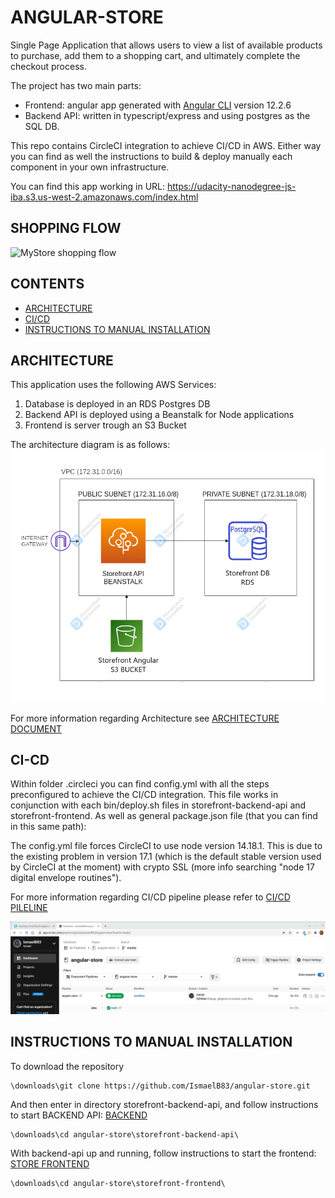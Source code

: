 # ANGULAR-STORE

Single Page Application that allows users to view a list of available products to purchase, add them to a shopping cart, and ultimately complete the checkout process. 

The project  has two main parts:
* Frontend: angular app generated with [Angular CLI](https://github.com/angular/angular-cli) version 12.2.6
* Backend API: written in typescript/express and using postgres as the SQL DB.

This repo contains CircleCI integration to achieve CI/CD in AWS. Either way you can find as well the instructions to build & deploy manually each component in your own infrastructure.

You can find this app working in URL: https://udacity-nanodegree-js-iba.s3.us-west-2.amazonaws.com/index.html

## SHOPPING FLOW

![MyStore shopping flow](example_flow2.gif)

## CONTENTS

- [ARCHITECTURE](#ARCHITECTURE)
- [CI/CD](#CI-CD)
- [INSTRUCTIONS TO MANUAL INSTALLATION](#INSTRUCTIONS-TO-MANUAL-INSTALLATION)

## ARCHITECTURE

This application uses the following AWS Services:
1) Database is deployed in an RDS Postgres DB
2) Backend API is deployed using a Beanstalk for Node applications
3) Frontend is server trough an S3 Bucket

The architecture diagram is as follows:
![AWS_Architecture](docs/diagram.png)

For more information regarding Architecture see [ARCHITECTURE DOCUMENT](docs/ARCHITECTURE.md)

## CI-CD

Within folder .circleci you can find config.yml with all the steps preconfigured to achieve the CI/CD integration. This file works in conjunction with each bin/deploy.sh files in storefront-backend-api and storefront-frontend. As well as general package.json file (that you can find in this same path):

The config.yml file forces CircleCI to use node version 14.18.1. This is due to the existing problem in version 17.1 (which is the default stable version used by CircleCI at the moment) with crypto SSL (more info searching "node 17 digital envelope routines"). 

For more information regarding CI/CD pipeline please refer to [CI/CD PILELINE](docs/CIRCLECI.md)

![circleci_1](screenshots/circleci_build_01_overview.png)

## INSTRUCTIONS TO MANUAL INSTALLATION

To download the repository

```
\downloads\git clone https://github.com/IsmaelB83/angular-store.git
```

And then enter in directory storefront-backend-api, and follow instructions to start BACKEND API: [BACKEND](storefront-backend-api/README.md)
```
\downloads\cd angular-store\storefront-backend-api\
```

With backend-api up and running, follow instructions to start the frontend: [STORE FRONTEND](storefront-frontend/README.md)
```
\downloads\cd angular-store\storefront-frontend\
```